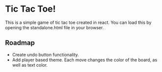 
# Tic Tac Toe!
This is a simple game of tic tac toe created in react. You can load this by opening the standalone.html file in your browser. 






## Roadmap

- Create undo button functionality.
- Add player based theme. Each move changes the color of the board, as well as text color.

